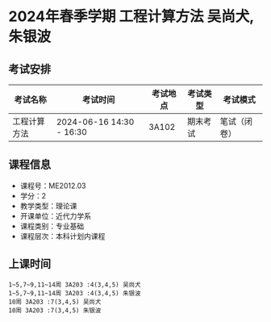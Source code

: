 # 2024年春季学期 工程计算方法 吴尚犬, 朱银波




## 考试安排

| 考试名称 | 考试时间 | 考试地点 | 考试类型 | 考试模式 |
| -------- | -------- | -------- | -------- | -------- |
| 工程计算方法 | 2024-06-16 14:30 - 16:30 | 3A102 | 期末考试 | 笔试（闭卷） |





## 课程信息

- 课程号：ME2012.03
- 学分：2
- 教学类型：理论课
- 开课单位：近代力学系
- 课程类别：专业基础
- 课程层次：本科计划内课程

## 上课时间

```
1~5,7~9,11~14周 3A203 :4(3,4,5) 吴尚犬
1~5,7~9,11~14周 3A203 :4(3,4,5) 朱银波
10周 3A203 :7(3,4,5) 吴尚犬
10周 3A203 :7(3,4,5) 朱银波
```

